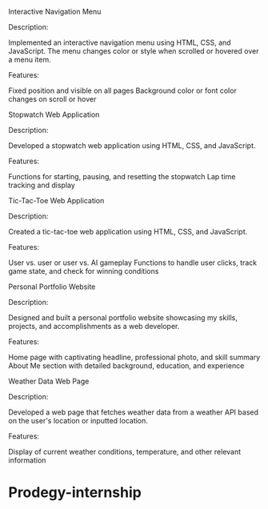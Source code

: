 Interactive Navigation Menu

Description:

Implemented an interactive navigation menu using HTML, CSS, and JavaScript. The menu changes color or style when scrolled or hovered over a menu item.

Features:

Fixed position and visible on all pages Background color or font color changes on scroll or hover

Stopwatch Web Application

Description:

Developed a stopwatch web application using HTML, CSS, and JavaScript.

Features:

Functions for starting, pausing, and resetting the stopwatch Lap time tracking and display

Tic-Tac-Toe Web Application

Description:

Created a tic-tac-toe web application using HTML, CSS, and JavaScript.

Features:

User vs. user or user vs. AI gameplay Functions to handle user clicks, track game state, and check for winning conditions

Personal Portfolio Website

Description:

Designed and built a personal portfolio website showcasing my skills, projects, and accomplishments as a web developer.

Features:

Home page with captivating headline, professional photo, and skill summary About Me section with detailed background, education, and experience

Weather Data Web Page

Description:

Developed a web page that fetches weather data from a weather API based on the user's location or inputted location.

Features:

Display of current weather conditions, temperature, and other relevant information
# Prodegy-internship
